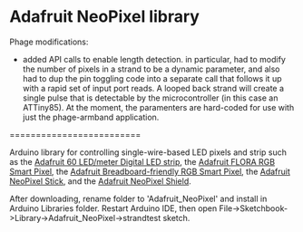 Adafruit NeoPixel library
=========================

Phage modifications:
 - added API calls to enable length detection. in particular, had to modify the number of pixels in a strand to be a dynamic parameter, and also had to dup the pin toggling code into a separate call that follows it up with a rapid set of input port reads. A looped back strand will create a single pulse that is detectable by the microcontroller (in this case an ATTiny85). At the moment, the paramenters are hard-coded for use with just the phage-armband application.

=========================

Arduino library for controlling single-wire-based LED pixels and strip such as the [Adafruit 60 LED/meter Digital LED strip][strip], the [Adafruit FLORA RGB Smart Pixel][flora], the [Adafruit Breadboard-friendly RGB Smart Pixel][pixel], the [Adafruit NeoPixel Stick][stick], and the [Adafruit NeoPixel Shield][shield].

After downloading, rename folder to 'Adafruit_NeoPixel' and install in Arduino Libraries folder. Restart Arduino IDE, then open File->Sketchbook->Library->Adafruit_NeoPixel->strandtest sketch.

[flora]:  http://adafruit.com/products/1060
[strip]:  http://adafruit.com/products/1138
[pixel]:  http://adafruit.com/products/1312
[stick]:  http://adafruit.com/products/1426
[shield]: http://adafruit.com/products/1430
